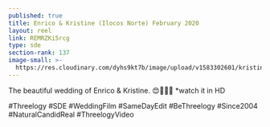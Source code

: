 ```yaml
---
published: true
title: Enrico & Kristine (Ilocos Norte) February 2020
layout: reel
link: REMRZKi5rcg
type: sde
section-rank: 137
image-small: >-
  https://res.cloudinary.com/dyhs9kt7b/image/upload/v1583302601/kristine_a-01a.jpg
---
```

The beautiful wedding of Enrico & Kristine. 😍💞💖✨
*watch it in HD

#Threelogy #SDE #WeddingFilm #SameDayEdit  #BeThreelogy #Since2004 #NaturalCandidReal #ThreelogyVideo
